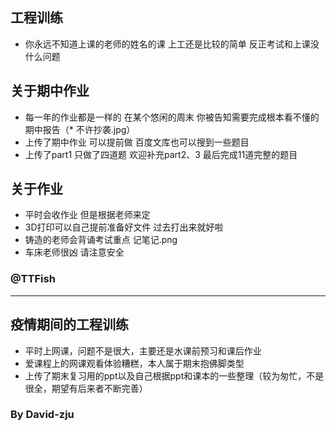 ## 工程训练
- 你永远不知道上课的老师的姓名的课 上工还是比较的简单 反正考试和上课没什么问题
## 关于期中作业
- 每一年的作业都是一样的 在某个悠闲的周末 你被告知需要完成根本看不懂的期中报告（* 不许抄袭.jpg）
- 上传了期中作业 可以提前做 百度文库也可以搜到一些题目 
- 上传了part1 只做了四道题 欢迎补充part2、3 最后完成11道完整的题目
## 关于作业 
- 平时会收作业 但是根据老师来定 
- 3D打印可以自己提前准备好文件 过去打出来就好啦
- 铸造的老师会背诵考试重点 记笔记.png
- 车床老师很凶 请注意安全 

### @TTFish

------

## 疫情期间的工程训练
- 平时上网课，问题不是很大，主要还是水课前预习和课后作业
- 爱课程上的网课观看体验糟糕，本人属于期末抱佛脚类型
- 上传了期末复习用的ppt以及自己根据ppt和课本的一些整理（较为匆忙，不是很全，期望有后来者不断完善）

### By David-zju
